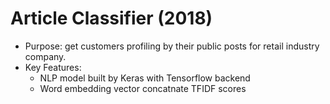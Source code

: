# Article Classifier (2018)

- Purpose: get customers profiling by their public posts for retail industry company.
- Key Features:
  - NLP model built by Keras with Tensorflow backend
  - Word embedding vector concatnate TFIDF scores
